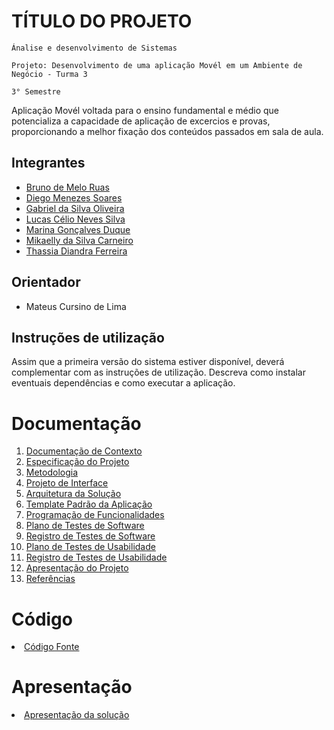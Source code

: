 # TÍTULO DO PROJETO

`Ánalise e desenvolvimento de Sistemas` 

`Projeto: Desenvolvimento de uma aplicação Movél em um Ambiente de Negócio - Turma 3`

`3° Semestre`

Aplicação Movél voltada para o ensino fundamental e médio que potencializa a capacidade de aplicação de excercios e provas, proporcionando a melhor fixação dos conteúdos passados em sala de aula.

## Integrantes

* [Bruno de Melo Ruas](https://www.linkedin.com/in/brunoruas2/)
* [Diego Menezes Soares](https://www.linkedin.com/in/diego-soares-1913451b7)
* [Gabriel da Silva Oliveira](https://www.linkedin.com/in/gsogabriel/)
* [Lucas Célio Neves Silva](https://www.linkedin.com/in/lucascns/)
* [Marina Gonçalves Duque](https://www.linkedin.com/in/marina-duque-1b2ab6156)
* [Mikaelly da Silva Carneiro](https://www.linkedin.com/in/MikaellyCarneiro)
* [Thassia Diandra Ferreira](https://www.linkedin.com/in/thassiaferr)


## Orientador

* Mateus Cursino de Lima

## Instruções de utilização

Assim que a primeira versão do sistema estiver disponível, deverá complementar com as instruções de utilização. Descreva como instalar eventuais dependências e como executar a aplicação.

# Documentação

<ol>
<li><a href="docs/01-Documentação de Contexto.md"> Documentação de Contexto</a></li>
<li><a href="docs/02-Especificação do Projeto.md"> Especificação do Projeto</a></li>
<li><a href="docs/03-Metodologia.md"> Metodologia</a></li>
<li><a href="docs/04-Projeto de Interface.md"> Projeto de Interface</a></li>
<li><a href="docs/05-Arquitetura da Solução.md"> Arquitetura da Solução</a></li>
<li><a href="docs/06-Template Padrão da Aplicação.md"> Template Padrão da Aplicação</a></li>
<li><a href="docs/07-Programação de Funcionalidades.md"> Programação de Funcionalidades</a></li>
<li><a href="docs/08-Plano de Testes de Software.md"> Plano de Testes de Software</a></li>
<li><a href="docs/09-Registro de Testes de Software.md"> Registro de Testes de Software</a></li>
<li><a href="docs/10-Plano de Testes de Usabilidade.md"> Plano de Testes de Usabilidade</a></li>
<li><a href="docs/11-Registro de Testes de Usabilidade.md"> Registro de Testes de Usabilidade</a></li>
<li><a href="docs/12-Apresentação do Projeto.md"> Apresentação do Projeto</a></li>
<li><a href="docs/13-Referências.md"> Referências</a></li>
</ol>

# Código

<li><a href="src/README.md"> Código Fonte</a></li>

# Apresentação

<li><a href="presentation/README.md"> Apresentação da solução</a></li>
